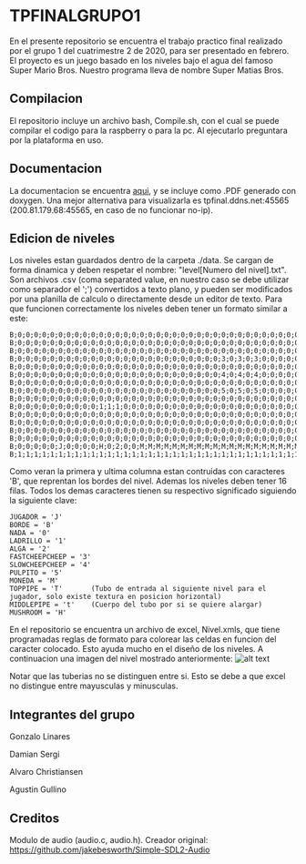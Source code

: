 # TPFINALGRUPO1
En el presente repositorio se encuentra el trabajo practico final realizado por el grupo 1 del cuatrimestre 2 de 2020, para ser presentado en febrero. El proyecto es un juego basado en los niveles bajo el agua del famoso Super Mario Bros. Nuestro programa lleva de nombre Super Matias Bros.

## Compilacion
El repositorio incluye un archivo bash, Compile.sh, con el cual se puede compilar el codigo para la raspberry o para la pc. Al ejecutarlo preguntara por la plataforma en uso.

## Documentacion 
La documentacion se encuentra [aqui](https://github.com/damiansergi/TPFINALGRUPO1/tree/main/Documentacion), y se incluye como .PDF generado con doxygen. Una mejor alternativa para visualizarla es tpfinal.ddns.net:45565 (200.81.179.68:45565, en caso de no funcionar no-ip).

## Edicion de niveles
Los niveles estan guardados dentro de la carpeta ./data. Se cargan de forma dinamica y deben respetar el nombre: "level[Numero del nivel].txt". Son archivos .csv (coma separated value, en nuestro caso se debe utilizar como separador el ';') convertidos a texto plano, y pueden ser modificados por una planilla de calculo o directamente desde un editor de texto. Para que funcionen correctamente los niveles deben tener un formato similar a este:
```
B;0;0;0;0;0;0;0;0;0;0;0;0;0;0;0;0;0;0;0;0;0;0;0;0;0;0;0;0;0;0;0;0;0;0;0;0;0;0;0;0;0;0;0;0;0;0;0;0;0;0;0;0;0;0;0;0;0;0;0;0;0;0;0;0;0;1;B
B;0;0;0;0;0;0;0;0;0;0;0;0;0;0;0;0;0;0;0;0;0;0;0;0;0;0;0;0;0;0;0;0;0;0;0;0;0;0;0;0;0;0;0;0;0;0;0;0;0;0;0;0;0;0;0;0;0;0;0;0;0;0;0;0;0;1;B
B;0;0;0;0;0;0;0;0;0;0;0;0;0;0;0;0;0;0;0;0;0;0;0;0;0;0;0;0;0;0;0;0;0;0;0;0;0;0;0;0;0;0;0;0;0;0;0;0;0;0;0;0;0;0;0;0;0;0;0;0;0;0;0;0;0;1;B
B;0;0;0;0;0;0;0;0;0;0;0;0;0;0;0;0;0;0;0;0;0;0;0;0;0;3;0;3;0;3;0;0;0;0;0;0;0;0;0;0;0;0;0;0;0;0;0;0;0;0;0;0;0;0;0;0;0;0;0;0;0;0;0;0;0;1;B
B;0;0;0;0;0;0;0;0;0;0;0;0;0;0;0;0;0;0;0;0;0;0;0;0;0;0;0;0;0;0;0;0;0;0;0;0;0;0;0;0;0;0;0;0;0;0;0;0;0;0;0;0;0;0;0;0;0;0;0;0;0;0;0;0;0;1;B
B;0;0;0;0;0;0;0;0;0;0;0;0;0;0;0;0;0;0;0;0;0;0;0;0;0;4;0;4;0;4;0;0;0;0;0;0;0;0;0;0;0;0;0;0;0;0;0;0;0;0;0;0;0;0;0;0;0;0;0;0;0;0;0;0;0;1;B
B;0;0;0;0;0;0;0;0;0;0;0;0;0;0;0;0;0;0;0;0;0;0;0;0;0;0;0;0;0;0;0;0;0;0;0;0;0;0;0;0;0;0;0;0;0;0;0;0;0;0;0;0;0;0;0;0;0;0;0;0;0;0;0;0;0;1;B
B;0;0;0;0;0;0;0;0;0;0;0;0;0;0;0;0;0;0;0;0;0;0;0;0;0;5;0;5;0;5;0;0;0;0;0;0;0;0;0;0;0;0;0;0;0;0;0;0;0;0;0;0;0;0;0;0;0;0;0;0;0;0;0;0;0;1;B
B;0;0;0;0;0;0;0;0;0;0;0;0;0;0;0;0;0;0;0;0;0;0;0;0;0;0;0;0;0;0;0;0;0;0;0;0;0;0;0;0;0;0;0;0;0;0;0;0;0;0;0;0;0;0;0;0;0;0;0;0;0;0;0;0;0;1;B
B;0;0;0;0;0;0;0;0;0;0;1;1;1;0;0;0;0;0;0;0;0;0;0;0;0;0;0;0;0;0;0;0;0;0;0;0;0;0;0;0;0;0;0;0;0;0;0;0;0;0;0;0;0;0;0;0;0;0;0;0;0;0;0;0;0;1;B
B;0;0;0;0;0;0;0;0;0;0;0;0;0;0;0;0;0;0;0;0;0;0;0;0;0;0;0;0;0;0;0;0;0;0;0;0;0;0;0;0;0;0;0;0;0;0;0;0;0;0;0;0;0;0;0;0;0;0;0;0;0;0;0;0;0;1;B
B;0;0;0;0;0;0;0;0;0;0;0;0;0;0;0;0;0;0;0;0;0;0;0;0;0;0;0;0;0;0;0;0;0;0;0;0;0;0;0;0;0;0;0;0;0;0;0;0;0;0;0;0;0;0;0;0;0;0;0;0;0;0;0;0;0;1;B
B;0;0;0;0;0;0;0;0;0;0;0;0;0;0;0;0;0;0;0;0;0;0;0;0;0;0;0;0;0;0;0;0;0;0;0;0;0;0;0;0;0;0;0;0;0;0;0;0;0;0;0;0;0;0;0;0;0;0;0;0;0;0;0;0;0;1;B
B;0;0;0;0;0;0;0;0;0;0;0;0;0;0;0;0;0;0;0;0;0;0;0;0;0;0;0;0;0;0;0;0;0;0;0;0;0;0;0;0;0;0;0;0;0;0;0;0;0;0;0;0;0;0;0;0;0;0;0;0;0;0;0;0;0;1;B
B;0;0;0;0;0;J;0;0;0;0;H;0;2;0;0;M;M;M;M;M;M;M;M;M;M;M;M;M;M;M;M;M;M;M;M;M;M;M;M;M;M;M;M;M;M;M;M;0;0;0;0;0;0;0;0;0;0;0;0;0;0;0;T;t;t;1;B
B;1;1;1;1;1;1;1;1;1;1;1;1;1;1;1;1;1;1;1;1;1;1;1;1;1;1;1;1;1;1;1;1;1;1;1;1;1;1;1;1;1;1;1;1;1;1;1;1;1;1;1;1;1;1;1;1;1;1;1;1;1;1;1;1;1;1;B
```
Como veran la primera y ultima columna estan contruidas con caracteres 'B', que reprentan los bordes del nivel. Ademas los niveles deben tener 16 filas. Todos los demas caracteres tienen su respectivo significado siguiendo la siguiente clave:
```
JUGADOR = 'J'
BORDE = 'B'
NADA = '0'
LADRILLO = '1'
ALGA = '2'
FASTCHEEPCHEEP = '3'
SLOWCHEEPCHEEP = '4'
PULPITO = '5'
MONEDA = 'M'
TOPPIPE = 'T'       (Tubo de entrada al siguiente nivel para el jugador, solo existe textura en posicion horizontal)
MIDDLEPIPE = 't'    (Cuerpo del tubo por si se quiere alargar)
MUSHROOM = 'H'
```
En el repositorio se encuentra un archivo de excel, Nivel.xmls, que tiene programadas reglas de formato para colorear las celdas en funcion del caracter colocado. Esto ayuda mucho en el diseño de los niveles. A continuacion una imagen del nivel mostrado anteriormente:
![alt text](https://i.imgur.com/hw2QFqo.png)

Notar que las tuberias no se distinguen entre si. Esto se debe a que excel no distingue entre mayusculas y minusculas.

## Integrantes del grupo
Gonzalo Linares

Damian Sergi

Alvaro Christiansen

Agustin Gullino


## Creditos
Modulo de audio (audio.c, audio.h). Creador original: https://github.com/jakebesworth/Simple-SDL2-Audio
